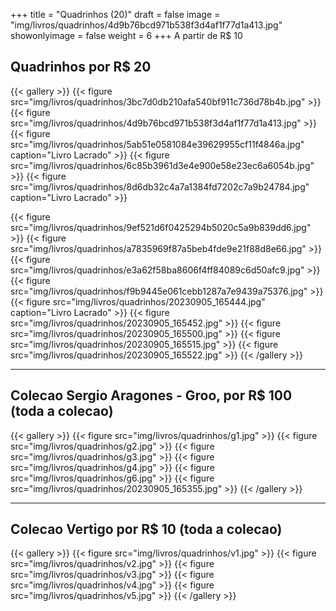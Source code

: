 +++
title = "Quadrinhos (20)"
draft = false
image = "img/livros/quadrinhos/4d9b76bcd971b538f3d4af1f77d1a413.jpg"
showonlyimage = false
weight = 6
+++
A partir de <span class="price">R$ 10</span>
<!--more-->

## Quadrinhos por R$ 20

{{< gallery >}}
{{< figure src="img/livros/quadrinhos/3bc7d0db210afa540bf911c736d78b4b.jpg" >}}
{{< figure src="img/livros/quadrinhos/4d9b76bcd971b538f3d4af1f77d1a413.jpg" >}}
{{< figure src="img/livros/quadrinhos/5ab51e0581084e39629955cf11f4846a.jpg" caption="Livro Lacrado" >}}
{{< figure src="img/livros/quadrinhos/6c85b3961d3e4e900e58e23ec6a6054b.jpg" >}}
{{< figure src="img/livros/quadrinhos/8d6db32c4a7a1384fd7202c7a9b24784.jpg" caption="Livro Lacrado" >}}

{{< figure src="img/livros/quadrinhos/9ef521d6f0425294b5020c5a9b839dd6.jpg" >}}
{{< figure src="img/livros/quadrinhos/a7835969f87a5beb4fde9e21f88d8e66.jpg" >}}
{{< figure src="img/livros/quadrinhos/e3a62f58ba8606f4ff84089c6d50afc9.jpg" >}}
{{< figure src="img/livros/quadrinhos/f9b9445e061cebb1287a7e9439a75376.jpg" >}}
{{< figure src="img/livros/quadrinhos/20230905_165444.jpg" caption="Livro Lacrado" >}}
{{< figure src="img/livros/quadrinhos/20230905_165452.jpg" >}}
{{< figure src="img/livros/quadrinhos/20230905_165500.jpg" >}}
{{< figure src="img/livros/quadrinhos/20230905_165515.jpg" >}}
{{< figure src="img/livros/quadrinhos/20230905_165522.jpg" >}}
{{< /gallery >}}

---

## Colecao Sergio Aragones - Groo, por R$ 100 (toda a colecao)

{{< gallery >}}
{{< figure src="img/livros/quadrinhos/g1.jpg" >}}
{{< figure src="img/livros/quadrinhos/g2.jpg" >}}
{{< figure src="img/livros/quadrinhos/g3.jpg" >}}
{{< figure src="img/livros/quadrinhos/g4.jpg" >}}
{{< figure src="img/livros/quadrinhos/g6.jpg" >}}
{{< figure src="img/livros/quadrinhos/20230905_165355.jpg" >}}
{{< /gallery >}}

---

## Colecao Vertigo por R$ 10 (toda a colecao)

{{< gallery >}}
{{< figure src="img/livros/quadrinhos/v1.jpg" >}}
{{< figure src="img/livros/quadrinhos/v2.jpg" >}}
{{< figure src="img/livros/quadrinhos/v3.jpg" >}}
{{< figure src="img/livros/quadrinhos/v4.jpg" >}}
{{< figure src="img/livros/quadrinhos/v5.jpg" >}}
{{< /gallery >}}